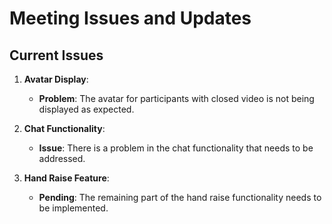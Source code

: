 # Meeting Issues and Updates

## Current Issues

1. **Avatar Display**:

   - **Problem**: The avatar for participants with closed video is not being displayed as expected.

2. **Chat Functionality**:

   - **Issue**: There is a problem in the chat functionality that needs to be addressed.

3. **Hand Raise Feature**:
   - **Pending**: The remaining part of the hand raise functionality needs to be implemented.
